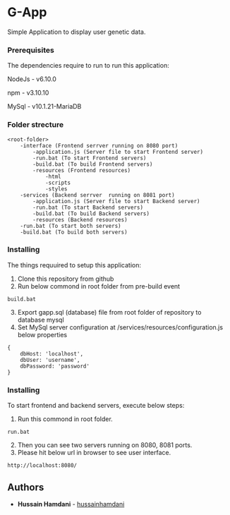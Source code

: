 # G-App

Simple Application to display user genetic data.


### Prerequisites

The dependencies require to run to run this application:

NodeJs - v6.10.0

npm - v3.10.10

MySql - v10.1.21-MariaDB

### Folder strecture
```
<root-folder>
    -interface (Frontend serrver running on 8080 port)
        -application.js (Server file to start Frontend server)
        -run.bat (To start Frontend servers)
        -build.bat (To build Frontend servers)
        -resources (Frontend resources)
            -html
            -scripts
            -styles
    -services (Backend serrver  running on 8081 port)
        -application.js (Server file to start Backend server)
        -run.bat (To start Backend servers)
        -build.bat (To build Backend servers)
        -resources (Backend resources)
    -run.bat (To start both servers)
    -build.bat (To build both servers)
```


### Installing

The things requuired to setup this application:

1. Clone this repository from github
2. Run below commond in root folder from pre-build event
```
build.bat
```
3. Export gapp.sql (database) file from root folder of repository to database mysql
4. Set MySql server configuration at <root folder>/services/resources/configuration.js below properties
```
{
    dbHost: 'localhost',
    dbUser: 'username',
    dbPassword: 'password'
}
```

### Installing

To start frontend and backend servers, execute below steps:
1. Run this commond in root folder.
```
run.bat
```
2. Then you can see two servers running on 8080, 8081 ports.
3. Please hit below url in browser to see user interface.
```
http://localhost:8080/
```

## Authors

* **Hussain Hamdani** - [hussainhamdani](https://github.com/hussainhamdani)